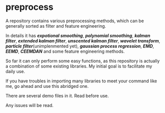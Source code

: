 # preprocess
A repository contains various preprocessing methods, which can be generally sorted as filter and feature engineering.  
  
In details it has ***expotional smoothing***, ***polynomial smoothing***, ***kalman filter***, ***extended kalman filter***, ***unscented kalman filter***, ***wavelet transform***, ***particle filter***(unimplenmented yet), ***gaussian process regression***, ***EMD***, ***EEMD***, ***CEEMDAN*** and some feature engineering methods.  
  
So far it can only perform some easy functions, as this repository is actually a combination of some existing libraries. My initial goal is to facilitate my daily use.  
  
If you have troubles in importing many libraries to meet your command like me, go ahead and use this abridged one.  
  
There are several demo files in it. Read before use.  
  
Any issues will be read.  
